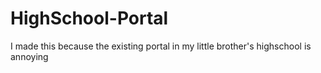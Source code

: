 # HighSchool-Portal
I made this because the existing portal in my little brother's highschool is annoying

